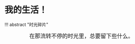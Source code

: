# 我的生活！

!!! abstract "时光碎片"
    <center class="noto-serif-sc" style="font-family:;font-size:18px;padding: 0 70px;">
    在那流转不停的时光里，总要留下些什么。
    </center>